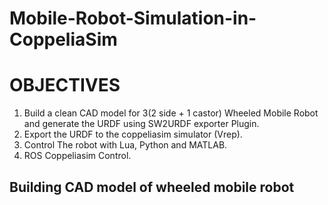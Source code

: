 # Mobile-Robot-Simulation-in-CoppeliaSim

# OBJECTIVES
1. Build a clean CAD model for 3(2 side + 1 castor) Wheeled Mobile Robot and generate the URDF using SW2URDF exporter Plugin.
2. Export the URDF to the coppeliasim simulator (Vrep).
3. Control The robot with Lua, Python and MATLAB.
4. ROS Coppeliasim Control.

## Building CAD model of wheeled mobile robot
